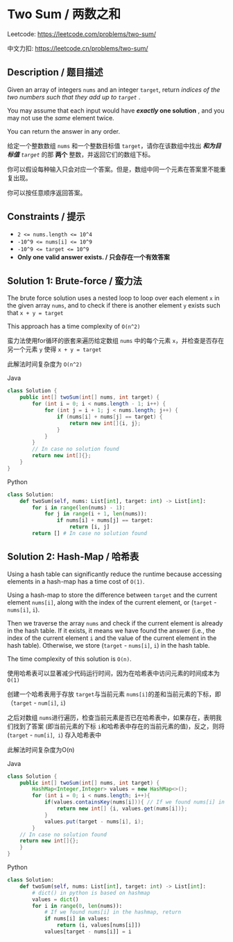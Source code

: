 # Two Sum / 两数之和

Leetcode: https://leetcode.com/problems/two-sum/

中文力扣: https://leetcode.cn/problems/two-sum/

## Description / 题目描述

Given an array of integers `nums` and an integer `target`, return  *indices of the two numbers such that they add up to `target`* .

You may assume that each input would have  ***exactly* one solution** , and you may not use the *same* element twice.

You can return the answer in any order.

给定一个整数数组 `nums` 和一个整数目标值 `target`，请你在该数组中找出 ***和为目标值*** *`target`*  的那 **两个** 整数，并返回它们的数组下标。

你可以假设每种输入只会对应一个答案。但是，数组中同一个元素在答案里不能重复出现。

你可以按任意顺序返回答案。

## Constraints **/ 提示**

* `2 <= nums.length <= 10^4`
* `-10^9 <= nums[i] <= 10^9`
* `-10^9 <= target <= 10^9`
* **Only one valid answer exists. / 只会存在一个有效答案**

## Solution 1: Brute-force / 蛮力法

The brute force solution uses a nested loop to loop over each element `x` in the given array `nums`, and to check if there is another element `y` exists such that `x + y = target`

This approach has a time complexity of `O(n^2)`

蛮力法使用for循环的嵌套来遍历给定数组 `nums` 中的每个元素 `x`，并检查是否存在另一个元素 `y` 使得 `x + y = target`

此解法时间复杂度为 `O(n^2)`

Java

```java
class Solution {
    public int[] twoSum(int[] nums, int target) {
        for (int i = 0; i < nums.length - 1; i++) {
            for (int j = i + 1; j < nums.length; j++) {
                if (nums[i] + nums[j] == target) {
                    return new int[]{i, j};
                }
            }
        }
        // In case no solution found
        return new int[]{};
    }
}

```

Python

```python
class Solution:
    def twoSum(self, nums: List[int], target: int) -> List[int]:
        for i in range(len(nums) - 1):
            for j in range(i + 1, len(nums)):
                if nums[i] + nums[j] == target:
                    return [i, j]
        return [] # In case no solution found
```

## **Solution 2: Hash-Map / 哈希表**

Using a hash table can significantly reduce the runtime because accessing elements in a hash-map has a time cost of `O(1)`.

Using a hash-map to store the difference between `target` and the current element `nums[i]`, along with the index of the current element, or (`target` - `nums[i]`, `i`).

Then we traverse the array `nums` and check if the current element is already in the hash table. If it exists, it means we have found the answer (i.e., the index of the current element `i` and the value of the current element in the hash table). Otherwise, we store (`target` - `nums[i]`, `i`) in the hash table.

The time complexity of this solution is `O(n)`.

使用哈希表可以显著减少代码运行时间，因为在哈希表中访问元素的时间成本为 `O(1)`

创建一个哈希表用于存放 `target`与当前元素 `nums[i]`的差和当前元素的下标，即（`target` - `num[i]`, `i`)

之后对数组 `nums`进行遍历，检查当前元素是否已在哈希表中，如果存在，表明我们找到了答案 (即当前元素的下标 `i`和哈希表中存在的当前元素的值)，反之，则将(`target` - `num[i]`,` i`) 存入哈希表中

此解法时间复杂度为O(n)

Java

```java
class Solution {
    public int[] twoSum(int[] nums, int target) {
        HashMap<Integer,Integer> values = new HashMap<>();
        for (int i = 0; i < nums.length; i++){
            if(values.containsKey(nums[i])){ // If we found nums[i] in the hashmap, return
                return new int[] {i, values.get(nums[i])};
            }
            values.put(target - nums[i], i);
        }
    // In case no solution found
    return new int[]{};
    }
}

```

Python

```python
class Solution:
    def twoSum(self, nums: List[int], target: int) -> List[int]:
        # dict() in python is based on hashmap
        values = dict()
        for i in range(0, len(nums)):
            # If we found nums[i] in the hashmap, return
            if nums[i] in values:
                return (i, values[nums[i]])
            values[target - nums[i]] = i
```
